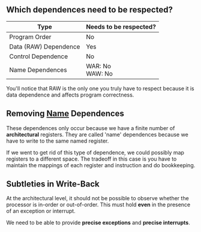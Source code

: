 
## Which dependences need to be respected?

| Type                  | Needs to be respected? |
| --------------------- | ---------------------- |
| Program Order         | No                     |
| Data (RAW) Dependence | Yes                    |
| Control Dependence    | No                     |
| Name Dependences      | WAR: No<br>WAW: No     |

You'll notice that RAW is the only one you truly have to respect because it is data dependence and affects program correctness.

## Removing <u>Name</u> Dependences

These dependences only occur because we have a finite number of **architectural** registers. They are called 'name' dependences because we have to write to the same named register. 

If we went to get rid of this type of dependence, we could possibly map registers to a different space. The tradeoff in this case is you have to maintain the mappings of each register and instruction and do bookkeeping. 

## Subtleties in Write-Back

At the architectural level, it should not be possible to observe whether the processor is in-order or out-of-order. This must hold **even** in the presence of an exception or interrupt.

We need to be able to provide **precise exceptions** and **precise interrupts**.